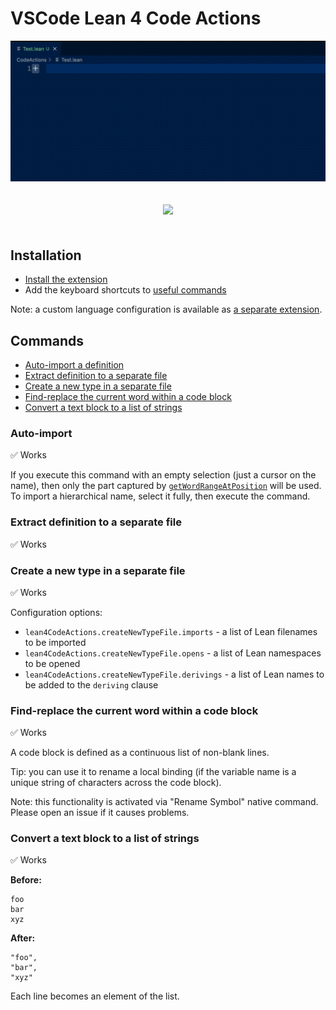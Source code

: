 # VSCode Lean 4 Code Actions

<p align="center">
  <img src="./img/autoImport.gif"/>
</p>

<p align="center" style="padding: 20px 0">
  <a href="https://marketplace.visualstudio.com/items?itemName=denis-gorbachev.lean4-code-actions&ssr=false">
    <img src="https://img.shields.io/badge/Install-VSCode%20Marketplace-blue" />
  </a>
</p>

## Installation

* [Install the extension](https://marketplace.visualstudio.com/items?itemName=denis-gorbachev.lean4-code-actions&ssr=false)
* Add the keyboard shortcuts to [useful commands](#commands)

Note: a custom language configuration is available as [a separate extension](https://github.com/DenisGorbachev/vscode-lean4-language-configuration).

## Commands

* [Auto-import a definition](#auto-import)
* [Extract definition to a separate file](#extract-definition-to-a-separate-file)
* [Create a new type in a separate file](#create-a-new-type-in-a-separate-file)
* [Find-replace the current word within a code block](#find-replace-the-current-word-within-a-code-block)
* [Convert a text block to a list of strings](#convert-a-text-block-to-a-list-of-strings)

### Auto-import

✅ Works

If you execute this command with an empty selection (just a cursor on the name), then only the part captured by [`getWordRangeAtPosition`](https://code.visualstudio.com/api/references/vscode-api#TextDocument.getWordRangeAtPosition) will be used. To import a hierarchical name, select it fully, then execute the command.

<!-- ## Following extension guidelines

Ensure that you've read through the extensions guidelines and follow the best practices for creating your extension.

* [Extension Guidelines](https://code.visualstudio.com/api/references/extension-guidelines)
 -->

### Extract definition to a separate file

✅ Works

### Create a new type in a separate file

✅ Works

Configuration options:

* `lean4CodeActions.createNewTypeFile.imports` - a list of Lean filenames to be imported
* `lean4CodeActions.createNewTypeFile.opens` - a list of Lean namespaces to be opened
* `lean4CodeActions.createNewTypeFile.derivings` - a list of Lean names to be added to the `deriving` clause

### Find-replace the current word within a code block

✅ Works

A code block is defined as a continuous list of non-blank lines.

Tip: you can use it to rename a local binding (if the variable name is a unique string of characters across the code block).

Note: this functionality is activated via "Rename Symbol" native command. Please open an issue if it causes problems.

### Convert a text block to a list of strings

✅ Works

**Before:**

```text
foo
bar
xyz
```

**After:**

```text
"foo",
"bar",
"xyz"
```

Each line becomes an element of the list.
